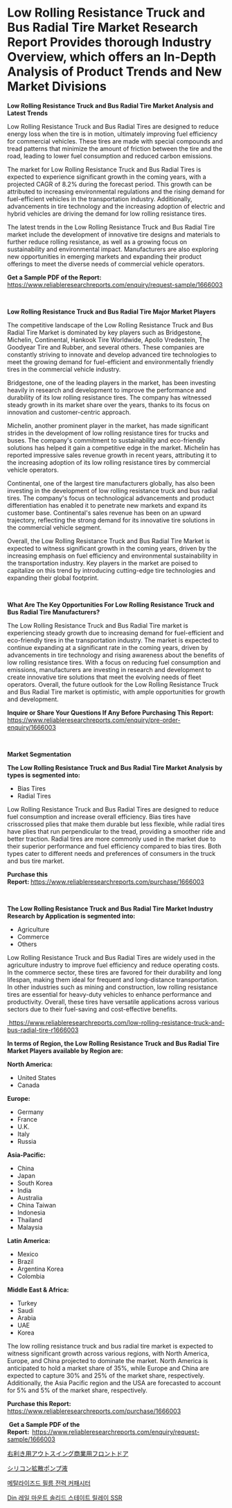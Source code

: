 <p><h1>Low Rolling Resistance Truck and Bus Radial Tire Market Research Report Provides thorough Industry Overview, which offers an In-Depth Analysis of Product Trends and New Market Divisions</h1></p><p><strong>Low Rolling Resistance Truck and Bus Radial Tire Market Analysis and Latest Trends</strong></p>
<p><p>Low Rolling Resistance Truck and Bus Radial Tires are designed to reduce energy loss when the tire is in motion, ultimately improving fuel efficiency for commercial vehicles. These tires are made with special compounds and tread patterns that minimize the amount of friction between the tire and the road, leading to lower fuel consumption and reduced carbon emissions.</p><p>The market for Low Rolling Resistance Truck and Bus Radial Tires is expected to experience significant growth in the coming years, with a projected CAGR of 8.2% during the forecast period. This growth can be attributed to increasing environmental regulations and the rising demand for fuel-efficient vehicles in the transportation industry. Additionally, advancements in tire technology and the increasing adoption of electric and hybrid vehicles are driving the demand for low rolling resistance tires.</p><p>The latest trends in the Low Rolling Resistance Truck and Bus Radial Tire market include the development of innovative tire designs and materials to further reduce rolling resistance, as well as a growing focus on sustainability and environmental impact. Manufacturers are also exploring new opportunities in emerging markets and expanding their product offerings to meet the diverse needs of commercial vehicle operators.</p></p>
<p><strong>Get a Sample PDF of the Report:&nbsp;</strong> <a href="https://www.reliableresearchreports.com/enquiry/request-sample/1666003">https://www.reliableresearchreports.com/enquiry/request-sample/1666003</a></p>
<p>&nbsp;</p>
<p><strong>Low Rolling Resistance Truck and Bus Radial Tire Major Market Players</strong></p>
<p><p>The competitive landscape of the Low Rolling Resistance Truck and Bus Radial Tire Market is dominated by key players such as Bridgestone, Michelin, Continental, Hankook Tire Worldwide, Apollo Vredestein, The Goodyear Tire and Rubber, and several others. These companies are constantly striving to innovate and develop advanced tire technologies to meet the growing demand for fuel-efficient and environmentally friendly tires in the commercial vehicle industry.</p><p>Bridgestone, one of the leading players in the market, has been investing heavily in research and development to improve the performance and durability of its low rolling resistance tires. The company has witnessed steady growth in its market share over the years, thanks to its focus on innovation and customer-centric approach.</p><p>Michelin, another prominent player in the market, has made significant strides in the development of low rolling resistance tires for trucks and buses. The company's commitment to sustainability and eco-friendly solutions has helped it gain a competitive edge in the market. Michelin has reported impressive sales revenue growth in recent years, attributing it to the increasing adoption of its low rolling resistance tires by commercial vehicle operators.</p><p>Continental, one of the largest tire manufacturers globally, has also been investing in the development of low rolling resistance truck and bus radial tires. The company's focus on technological advancements and product differentiation has enabled it to penetrate new markets and expand its customer base. Continental's sales revenue has been on an upward trajectory, reflecting the strong demand for its innovative tire solutions in the commercial vehicle segment.</p><p>Overall, the Low Rolling Resistance Truck and Bus Radial Tire Market is expected to witness significant growth in the coming years, driven by the increasing emphasis on fuel efficiency and environmental sustainability in the transportation industry. Key players in the market are poised to capitalize on this trend by introducing cutting-edge tire technologies and expanding their global footprint.</p></p>
<p>&nbsp;</p>
<p><strong>What Are The Key Opportunities For Low Rolling Resistance Truck and Bus Radial Tire Manufacturers?</strong></p>
<p><p>The Low Rolling Resistance Truck and Bus Radial Tire market is experiencing steady growth due to increasing demand for fuel-efficient and eco-friendly tires in the transportation industry. The market is expected to continue expanding at a significant rate in the coming years, driven by advancements in tire technology and rising awareness about the benefits of low rolling resistance tires. With a focus on reducing fuel consumption and emissions, manufacturers are investing in research and development to create innovative tire solutions that meet the evolving needs of fleet operators. Overall, the future outlook for the Low Rolling Resistance Truck and Bus Radial Tire market is optimistic, with ample opportunities for growth and development.</p></p>
<p><strong>Inquire or Share Your Questions If Any Before Purchasing This Report:</strong> <a href="https://www.reliableresearchreports.com/enquiry/pre-order-enquiry/1666003">https://www.reliableresearchreports.com/enquiry/pre-order-enquiry/1666003</a></p>
<p>&nbsp;</p>
<p><strong>Market Segmentation</strong></p>
<p><strong>The Low Rolling Resistance Truck and Bus Radial Tire Market Analysis by types is segmented into:</strong></p>
<p><ul><li>Bias Tires</li><li>Radial Tires</li></ul></p>
<p><p>Low Rolling Resistance Truck and Bus Radial Tires are designed to reduce fuel consumption and increase overall efficiency. Bias tires have crisscrossed plies that make them durable but less flexible, while radial tires have plies that run perpendicular to the tread, providing a smoother ride and better traction. Radial tires are more commonly used in the market due to their superior performance and fuel efficiency compared to bias tires. Both types cater to different needs and preferences of consumers in the truck and bus tire market.</p></p>
<p><strong>Purchase this Report:&nbsp;</strong><a href="https://www.reliableresearchreports.com/purchase/1666003">https://www.reliableresearchreports.com/purchase/1666003</a></p>
<p>&nbsp;</p>
<p><strong>The Low Rolling Resistance Truck and Bus Radial Tire Market Industry Research by Application is segmented into:</strong></p>
<p><ul><li>Agriculture</li><li>Commerce</li><li>Others</li></ul></p>
<p><p>Low Rolling Resistance Truck and Bus Radial Tires are widely used in the agriculture industry to improve fuel efficiency and reduce operating costs. In the commerce sector, these tires are favored for their durability and long lifespan, making them ideal for frequent and long-distance transportation. In other industries such as mining and construction, low rolling resistance tires are essential for heavy-duty vehicles to enhance performance and productivity. Overall, these tires have versatile applications across various sectors due to their fuel-saving and cost-effective benefits.</p></p>
<p><a href="https://www.reliableresearchreports.com/low-rolling-resistance-truck-and-bus-radial-tire-r1666003">&nbsp;https://www.reliableresearchreports.com/low-rolling-resistance-truck-and-bus-radial-tire-r1666003</a></p>
<p><strong>In terms of Region, the Low Rolling Resistance Truck and Bus Radial Tire Market Players available by Region are:</strong></p>
<p>
    <p> <strong> North America: </strong>
        <ul>
            <li>United States</li>
            <li>Canada</li>
        </ul>
        </p> 
    <p> <strong> Europe: </strong>
        <ul>
            <li>Germany</li>
            <li>France</li>
            <li>U.K.</li>
            <li>Italy</li>
            <li>Russia</li>
        </ul>
        </p> 
    <p> <strong> Asia-Pacific: </strong>
        <ul>
            <li>China</li>
            <li>Japan</li>
            <li>South Korea</li>
            <li>India</li>
            <li>Australia</li>
            <li>China Taiwan</li>
            <li>Indonesia</li>
            <li>Thailand</li>
            <li>Malaysia</li>
        </ul>
        </p> 
    <p> <strong> Latin America: </strong>
        <ul>
            <li>Mexico</li>
            <li>Brazil</li>
            <li>Argentina Korea</li>
            <li>Colombia</li>
        </ul>
        </p> 
    <p> <strong> Middle East & Africa: </strong>
        <ul>
            <li>Turkey</li>
            <li>Saudi</li>
            <li>Arabia</li>
            <li>UAE</li>
            <li>Korea</li>
        </ul>
    </p>
    </p>
<p><p>The low rolling resistance truck and bus radial tire market is expected to witness significant growth across various regions, with North America, Europe, and China projected to dominate the market. North America is anticipated to hold a market share of 35%, while Europe and China are expected to capture 30% and 25% of the market share, respectively. Additionally, the Asia Pacific region and the USA are forecasted to account for 5% and 5% of the market share, respectively.</p></p>
<p><strong>Purchase this Report: </strong><a href="https://www.reliableresearchreports.com/purchase/1666003">https://www.reliableresearchreports.com/purchase/1666003</a></p>
<p>&nbsp;<strong>Get a Sample PDF of the Report:&nbsp;&nbsp;</strong><a href="https://www.reliableresearchreports.com/enquiry/request-sample/1666003">https://www.reliableresearchreports.com/enquiry/request-sample/1666003</a></p>
<p><strong></strong></p>
<p><p><a href="https://github.com/mreklxf44233/Market-Research-Report-List-2/blob/main/8370451127685.md">右利き用アウトスイング商業用フロントドア</a></p><p><a href="https://medium.com/@frankfurter35566/%E6%AC%A1%E3%81%AE%E6%96%87%E7%AB%A0%E3%82%92%E6%97%A5%E6%9C%AC%E8%AA%9E%E3%81%AB%E7%BF%BB%E8%A8%B3%E3%81%97%E3%81%A6%E3%81%8F%E3%81%A0%E3%81%95%E3%81%84-%E4%B8%96%E7%95%8C%E3%82%B7%E3%83%AA%E3%82%B3%E3%83%B3%E6%8B%A1%E6%95%A3%E3%83%9D%E3%83%B3%E3%83%97%E6%B5%81%E4%BD%93%E5%B8%82%E5%A0%B4%E3%82%BB%E3%82%AF%E3%82%BF%E3%83%BC-%E7%A8%AE%E9%A1%9E-%E3%82%A2%E3%83%97%E3%83%AA%E3%82%B1%E3%83%BC%E3%82%B7%E3%83%A7%E3%83%B3-%E5%B8%82%E5%A0%B4%E3%83%97%E3%83%AC%E3%83%BC%E3%83%A4%E3%83%BC%E3%81%AE%E6%88%A6%E7%95%A5-%E5%9C%B0%E5%9F%9F%E6%88%90%E9%95%B7%E3%81%AE%E6%B4%9E%E5%AF%9F-%E3%81%8A%E3%82%88%E3%81%B3%E5%B0%86%E6%9D%A5%E3%81%AE%E4%BA%88%E6%B8%AC-2024%E5%B9%B4-2031%E5%B9%B4-050931de1657">シリコン拡散ポンプ液</a></p><p><a href="https://medium.com/@hermanokutneva7878567/%EB%A9%94%ED%83%88%EB%9D%BC%EC%9D%B4%EC%A6%88-%ED%95%84%EB%A6%84-%ED%8C%8C%EC%9B%8C-%EC%BA%90%ED%8D%BC%EC%8B%9C%ED%84%B0-%EC%8B%9C%EC%9E%A5-%EC%A0%90%EC%9C%A0%EC%9C%A8-%EB%B0%8F-%EC%83%88%EB%A1%9C%EC%9A%B4-%ED%8A%B8%EB%A0%8C%EB%93%9C-%EB%B6%84%EC%84%9D-%EC%9C%A0%ED%98%95-%EC%9D%91%EC%9A%A9-%EC%B5%9C%EC%A2%85-%EC%82%AC%EC%9A%A9-%EB%B0%8F-2024%EB%85%84%EB%B6%80%ED%84%B0-2031%EB%85%84%EA%B9%8C%EC%A7%80%EC%9D%98-%EC%98%88%EC%B8%A1%EC%97%90-%EB%94%B0%EB%A5%B8-%EB%B6%84%EC%84%9D-1df0bc61689d">메탈라이즈드 필름 전력 커패시터</a></p><p><a href="https://medium.com/@sophieinleeds/%EA%B8%80%EB%A1%9C%EB%B2%8C-%EB%94%98-%EB%A0%88%EC%9D%BC-%EB%A7%88%EC%9A%B4%ED%8A%B8-%EC%86%94%EB%A6%AC%EB%93%9C-%EC%8A%A4%ED%85%8C%EC%9D%B4%ED%8A%B8-%EB%A6%B4%EB%A0%88%EC%9D%B4-ssr-%EC%82%B0%EC%97%85-%EC%9C%A0%ED%98%95-%EC%9D%91%EC%9A%A9-%EC%8B%9C%EC%9E%A5-%ED%94%8C%EB%A0%88%EC%9D%B4%EC%96%B4-%EC%A7%80%EC%97%AD%EB%B3%84-%EC%84%B1%EC%9E%A5-%EB%B6%84%EC%84%9D-%EB%B0%8F-%EB%AF%B8%EB%9E%98-%EC%8B%9C%EB%82%98%EB%A6%AC%EC%98%A4-2024-2031-1e596b725e5f">Din 레일 마운트 솔리드 스테이트 릴레이 SSR</a></p></p>